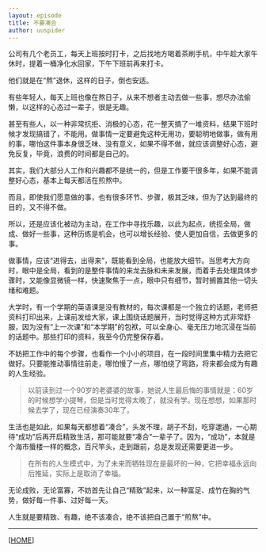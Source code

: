```yaml
---
layout: episode
title: 不要凑合
author: uuspider
---
```

公司有几个老员工，每天上班按时打卡，之后找地方喝着茶刷手机，中午趁大家午休时，提着一桶净化水回家，下午下班前再来打卡。

他们就是在“熬”退休，这样的日子，倒也安适。

有些年轻人，每天上班也像在熬日子，从来不想者主动去做一些事，想尽办法偷懒，以这样的心态过一辈子，很是无趣。

甚至有些人，以一种非常抗拒、消极的心态，花一整天搞了一堆资料，结果下班时候才发现搞错了，不能用。做事情一定要避免这种无用功，要聪明地做事，做有用的事，哪怕这件事本身很乏味、没有意义，如果不得不做，就应该调整好心态，避免反复，毕竟，浪费的时间都是自己的。

其实，我们大部分人工作和兴趣都不是统一的，但是工作要干很多年，如果不能调整好心态，基本上每天都活在煎熬中。

而且，即使我们愿意做的事，也有很多环节、步骤，极其乏味，但为了达到最终的目的，又不得不做。

所以，还是应该化被动为主动，在工作中寻找乐趣，以此为起点，统揽全局，做成、做好一些事，这种历练是机会，也可以增长经验、使人更加自信，去做更多的事。

做事情，应该“进得去，出得来”，既能看到全局，也能放大细节。当思考大方向时，眼中是全局，看到的是整件事情的来龙去脉和未来发展，而着手去处理具体步骤时，又能像显微镜一样，快速聚焦于一点，眼中只有细节，暂时搁置其他一切头绪和难题。

大学时，有一个学期的英语课是没有教材的，每次课都是一个独立的话题，老师把资料打印出来，上课前发给大家，课上围绕话题展开，当时觉得这种方式非常舒服，因为没有“上一次课”和“本学期”的包袱，可以全身心、毫无压力地沉浸在当前的话题中。那些打印的资料，我至今仍完整保存着。

不妨把工作中的每个步骤，也看作一个小小的项目，在一段时间里集中精力去把它做好。只要能推动事情往前走，哪怕慢了一点，哪怕绕了弯路，将来都会成为有趣的人生经验。

>以前读到过一个90岁的老婆婆的故事，她说人生最后悔的事情就是：60岁的时候想学小提琴，但是当时觉得太晚了，就没有学。现在想想，如果那时候去学了，现在已经演奏30年了。

生活也是如此，如果每天都想着“凑合”，头发不理，胡子不刮，吃穿邋遢，一心期待“成功”后再开启精致生活，那可能就要“凑合”一辈子了。因为，“成功”，本就是个海市蜃楼一样的概念，百尺竿头，走到跟前，总是发现还需要更进一步。

>在所有的人生模式中，为了未来而牺牲现在是最坏的一种，它把幸福永远向后推延，实际上是取消了幸福。

无论成败，无论富寡，不妨首先让自己“精致”起来，以一种富足、成竹在胸的气势，做好每一件事、过好每一天。

人生就是要精致、有趣，绝不该凑合，绝不该把自己置于“煎熬”中。

***

[[HOME][episode]]

[episode]:http://about.uuspider.com/2019/06/02/episodeindex.html
